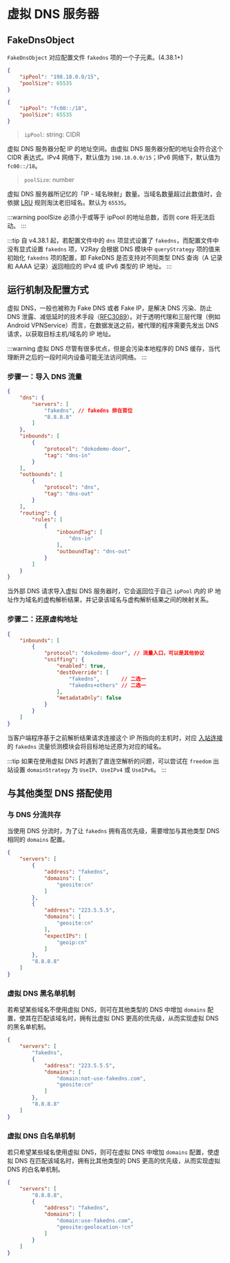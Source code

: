 # 虚拟 DNS 服务器

## FakeDnsObject

`FakeDnsObject` 对应配置文件 `fakedns` 项的一个子元素。(4.38.1+)

```json
{
    "ipPool": "198.18.0.0/15",
    "poolSize": 65535
}
```

```json
{
    "ipPool": "fc00::/18",
    "poolSize": 65535
}
```

> `ipPool`: string: CIDR

虚拟 DNS 服务器分配 IP 的地址空间。由虚拟 DNS 服务器分配的地址会符合这个 CIDR 表达式。IPv4 网络下，默认值为 `198.18.0.0/15`；IPv6 网络下，默认值为 `fc00::/18`。

> `poolSize`: number

虚拟 DNS 服务器所记忆的「IP - 域名映射」数量。当域名数量超过此数值时，会依据 [LRU](https://en.wikipedia.org/wiki/Cache_replacement_policies#Least_recently_used_(LRU)) 规则淘汰老旧域名。默认为 `65535`。

:::warning
poolSize 必须小于或等于 ipPool 的地址总数，否则 core 将无法启动。
:::

:::tip
自 v4.38.1 起，若配置文件中的 `dns` 项显式设置了 `fakedns`，而配置文件中没有显式设置 `fakedns` 项，V2Ray 会根据 DNS 模块中 `queryStrategy` 项的值来初始化 `fakedns` 项的配置，即 FakeDNS 是否支持对不同类型 DNS 查询（A 记录和 AAAA 记录）返回相应的 IPv4 或 IPv6 类型的 IP 地址。
:::

## 运行机制及配置方式

虚拟 DNS，一般也被称为 Fake DNS 或者 Fake IP，是解决 DNS 污染、防止 DNS 泄露、减低延时的技术手段（[RFC3089](https://tools.ietf.org/html/rfc3089)）。对于透明代理和三层代理（例如 Android VPNService）而言，在数据发送之前，被代理的程序需要先发出 DNS 请求，以获取目标主机/域名的 IP 地址。

:::warning
虚拟 DNS 尽管有很多优点，但是会污染本地程序的 DNS 缓存，当代理断开之后的一段时间内设备可能无法访问网络。
:::

### 步骤一：导入 DNS 流量

```json
{
    "dns": {
        "servers": [
            "fakedns", // fakedns 排在首位
            "8.8.8.8"
        ]
    },
    "inbounds": [
        {
            "protocol": "dokodemo-door",
            "tag": "dns-in"
        }
    ],
    "outbounds": [
        {
            "protocol": "dns",
            "tag": "dns-out"
        }
    ],
    "routing": {
        "rules": [
            {
                "inboundTag": [
                    "dns-in"
                ],
                "outboundTag": "dns-out"
            }
        ]
    }
}
```

当外部 DNS 请求导入虚拟 DNS 服务器时，它会返回位于自己 `ipPool` 内的 IP 地址作为域名的虚构解析结果，并记录该域名与虚构解析结果之间的映射关系。

### 步骤二：还原虚构地址

```json
{
    "inbounds": [
        {
            "protocol": "dokodemo-door", // 流量入口，可以是其他协议
            "sniffing": {
                "enabled": true,
                "destOverride": [
                    "fakedns",       // 二选一
                    "fakedns+others" // 二选一
                ],
                "metadataOnly": false
            }
        }
    ]
}
```

当客户端程序基于之前解析结果请求连接这个 IP 所指向的主机时，对应 [入站连接](inbounds.md) 的 `fakedns` 流量侦测模块会将目标地址还原为对应的域名。

:::tip
如果在使用虚拟 DNS 时遇到了直连空解析的问题，可以尝试在 `freedom` 出站设置 `domainStrategy` 为 `UseIP`、`UseIPv4` 或 `UseIPv6`。
:::

## 与其他类型 DNS 搭配使用

### 与 DNS 分流共存

当使用 DNS 分流时，为了让 `fakedns` 拥有高优先级，需要增加与其他类型 DNS 相同的 `domains` 配置。

```json
{
    "servers": [
        {
            "address": "fakedns",
            "domains": [
                "geosite:cn"
            ]
        },
        {
            "address": "223.5.5.5",
            "domains": [
                "geosite:cn"
            ],
            "expectIPs": [
                "geoip:cn"
            ]
        },
        "8.8.8.8"
    ]
}
```

### 虚拟 DNS 黑名单机制

若希望某些域名不使用虚拟 DNS，则可在其他类型的 DNS 中增加 `domains` 配置，使其在匹配该域名时，拥有比虚拟 DNS 更高的优先级，从而实现虚拟 DNS 的黑名单机制。

```json
{
    "servers": [
        "fakedns",
        {
            "address": "223.5.5.5",
            "domains": [
                "domain:not-use-fakedns.com",
                "geosite:cn"
            ]
        },
        "8.8.8.8"
    ]
}
```

### 虚拟 DNS 白名单机制

若只希望某些域名使用虚拟 DNS，则可在虚拟 DNS 中增加 `domains` 配置，使虚拟 DNS 在匹配该域名时，拥有比其他类型的 DNS 更高的优先级，从而实现虚拟 DNS 的白名单机制。

```json
{
    "servers": [
        "8.8.8.8",
        {
            "address": "fakedns",
            "domains": [
                "domain:use-fakedns.com",
                "geosite:geolocation-!cn"
            ]
        }
    ]
}
```
